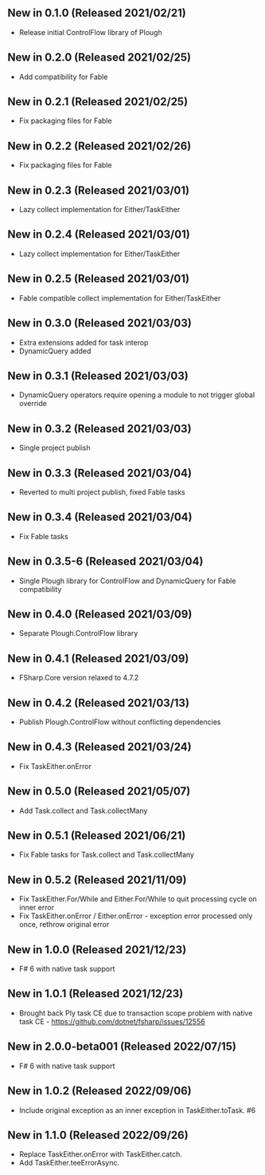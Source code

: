 ## New in 0.1.0 (Released 2021/02/21)
* Release initial ControlFlow library of Plough

## New in 0.2.0 (Released 2021/02/25)
* Add compatibility for Fable

## New in 0.2.1 (Released 2021/02/25)
* Fix packaging files for Fable

## New in 0.2.2 (Released 2021/02/26)
* Fix packaging files for Fable

## New in 0.2.3 (Released 2021/03/01)
* Lazy collect implementation for Either/TaskEither

## New in 0.2.4 (Released 2021/03/01)
* Lazy collect implementation for Either/TaskEither

## New in 0.2.5 (Released 2021/03/01)
* Fable compatible collect implementation for Either/TaskEither

## New in 0.3.0 (Released 2021/03/03)
* Extra extensions added for task interop
* DynamicQuery added

## New in 0.3.1 (Released 2021/03/03)
* DynamicQuery operators require opening a module to not trigger global override

## New in 0.3.2 (Released 2021/03/03)
* Single project publish

## New in 0.3.3 (Released 2021/03/04)
* Reverted to multi project publish, fixed Fable tasks

## New in 0.3.4 (Released 2021/03/04)
* Fix Fable tasks

## New in 0.3.5-6 (Released 2021/03/04)
* Single Plough library for ControlFlow and DynamicQuery for Fable compatibility

## New in 0.4.0 (Released 2021/03/09)
* Separate Plough.ControlFlow library

## New in 0.4.1 (Released 2021/03/09)
* FSharp.Core version relaxed to 4.7.2

## New in 0.4.2 (Released 2021/03/13)
* Publish Plough.ControlFlow without conflicting dependencies

## New in 0.4.3 (Released 2021/03/24)
* Fix TaskEither.onError 

## New in 0.5.0 (Released 2021/05/07)
* Add Task.collect and Task.collectMany

## New in 0.5.1 (Released 2021/06/21)
* Fix Fable tasks for Task.collect and Task.collectMany

## New in 0.5.2 (Released 2021/11/09)
* Fix TaskEither.For/While and Either.For/While to quit processing cycle on inner error
* Fix TaskEither.onError / Either.onError - exception error processed only once, rethrow original error

## New in 1.0.0 (Released 2021/12/23)
* F# 6 with native task support

## New in 1.0.1 (Released 2021/12/23)
* Brought back Ply task CE due to transaction scope problem with native task CE - https://github.com/dotnet/fsharp/issues/12556

## New in 2.0.0-beta001 (Released 2022/07/15)
* F# 6 with native task support

## New in 1.0.2 (Released 2022/09/06)
* Include original exception as an inner exception in TaskEither.toTask. #6

## New in 1.1.0 (Released 2022/09/26)
* Replace TaskEither.onError with TaskEither.catch.
* Add TaskEither.teeErrorAsync.
